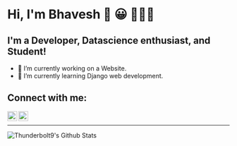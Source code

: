 # Hi, I'm Bhavesh 👋 😀 👨🏼‍💻

## I'm a Developer, Datascience enthusiast, and Student!
- 🔭 I’m currently working on a Website.
- 🌱 I’m currently learning Django web development.

## Connect with me:
[<img align="left" alt="codeSTACKr | LinkedIn" width="22px" src="https://cdn.jsdelivr.net/npm/simple-icons@v3/icons/linkedin.svg" />](https://www.linkedin.com/in/bhavesh-yadav-1b0309197/)
[<img align="left" alt="codeSTACKr | Instagram" width="22px" src="https://cdn.jsdelivr.net/npm/simple-icons@v3/icons/instagram.svg" />](https://www.instagram.com/bhavesh.16.8/)

<br />

***
<img align="left" alt="Thunderbolt9's Github Stats" src="https://github-readme-stats.codestackr.vercel.app/api?username=Thunderbolt9&show_icons=true&hide_border=true" />
